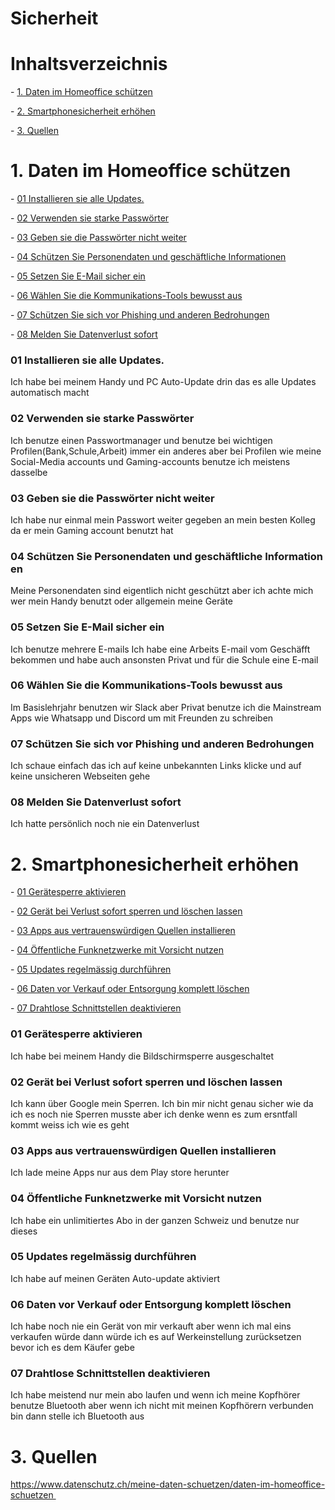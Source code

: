 # Sicherheit <!-- omit in toc -->



# Inhaltsverzeichnis <!-- omit in toc -->

- [1. Daten im Homeoffice schützen](#1-daten-im-homeoffice-schützen)

- [2. Smartphonesicherheit erhöhen](#2-smartphonesicherheit-erhöhen)

- [3. Quellen](#3-quelle)



# 1. Daten im Homeoffice schützen

- [01 Installieren sie alle Updates.](#01-installieren-sie-alle-updates)

- [02 Verwenden sie starke Passwörter](#02-verwende-sie-starke-passwörter)

- [03 Geben sie die Passwörter nicht weiter](#03-geben-sie-die-passwörter-nicht-weiter)

- [04 Schützen Sie Personendaten und geschäftliche Informationen](#04-schützen-sie-personendaten-und-geschäftliche-informationen)

- [05 Setzen Sie E-Mail sicher ein](#05-setzen-sie-e-mail-sicher-ein)

- [06 Wählen Sie die Kommunikations-Tools bewusst aus](#06-wählen-sie-die-kommunikations-tools-bewusst-aus)

- [07 Schützen Sie sich vor Phishing und anderen Bedrohungen](#07-schützen-sie-sich-vor-phishing-und-anderen-bedrohungen)

- [08 Melden Sie Datenverlust sofort](#08-melden-sie-datenverlust-sofort)





### 01 Installieren sie alle Updates.

Ich habe bei meinem Handy und PC Auto-Update drin das es alle Updates automatisch macht

### 02 Verwenden sie starke Passwörter

Ich benutze einen Passwortmanager und benutze bei wichtigen Profilen(Bank,Schule,Arbeit) immer ein anderes aber bei Profilen wie meine Social-Media accounts und Gaming-accounts benutze ich meistens dasselbe

### 03 Geben sie die Passwörter nicht weiter

Ich habe nur einmal mein Passwort weiter gegeben an mein besten Kolleg da er mein Gaming account benutzt hat

### 04 Schützen Sie Personendaten und geschäftliche Informationen

Meine Personendaten sind eigentlich nicht geschützt aber ich achte mich wer mein Handy benutzt oder allgemein meine Geräte

### 05 Setzen Sie E-Mail sicher ein

Ich benutze mehrere E-mails Ich habe eine Arbeits E-mail vom Geschäfft bekommen und habe auch ansonsten Privat und für die Schule eine E-mail

### 06 Wählen Sie die Kommunikations-Tools bewusst aus

Im Basislehrjahr benutzen wir Slack aber Privat benutze ich die Mainstream Apps wie Whatsapp und Discord um mit Freunden zu schreiben

### 07 Schützen Sie sich vor Phishing und anderen Bedrohungen

Ich schaue einfach das ich auf keine unbekannten Links klicke und auf keine unsicheren Webseiten gehe

### 08 Melden Sie Datenverlust sofort

Ich hatte persönlich noch nie ein Datenverlust



# 2. Smartphonesicherheit erhöhen

- [01 Gerätesperre aktivieren](#01-gerätesperre-aktivieren)

- [02 Gerät bei Verlust sofort sperren und löschen lassen](#02-gerät-bei-verlust-sofort-sperren-und-löschen-lassen)

- [03 Apps aus vertrauenswürdigen Quellen installieren](#03-apps-aus-vertrauenswürdigen-quellen-installieren)

- [04 Öffentliche Funknetzwerke mit Vorsicht nutzen](#04-öffentliche-funknetzwerke-mit-vorsicht-nutzen)

- [05 Updates regelmässig durchführen](#05-updates-regelmässig-durchführen)

- [06 Daten vor Verkauf oder Entsorgung komplett löschen](#06-daten-vor-verkauf-oder-entsorgung-komplett-löschen)

- [07 Drahtlose Schnittstellen deaktivieren](#07-drahtlose-schnittstellen-deaktivieren)




### 01 Gerätesperre aktivieren

Ich habe bei meinem Handy die Bildschirmsperre ausgeschaltet

### 02 Gerät bei Verlust sofort sperren und löschen lassen

Ich kann über Google mein Sperren. Ich bin mir nicht genau sicher wie da ich es noch nie Sperren musste aber ich denke wenn es zum ersntfall kommt weiss ich wie es geht

### 03 Apps aus vertrauenswürdigen Quellen installieren

Ich lade meine Apps nur aus dem Play store herunter

### 04 Öffentliche Funknetzwerke mit Vorsicht nutzen

Ich habe ein unlimitiertes Abo in der ganzen Schweiz und benutze nur dieses

### 05 Updates regelmässig durchführen

Ich habe auf meinen Geräten Auto-update aktiviert

### 06 Daten vor Verkauf oder Entsorgung komplett löschen

Ich habe noch nie ein Gerät von mir verkauft aber wenn ich mal eins verkaufen würde dann würde ich es auf Werkeinstellung zurücksetzen bevor ich es dem Käufer gebe

### 07 Drahtlose Schnittstellen deaktivieren

Ich habe meistend nur mein abo laufen und wenn ich meine Kopfhörer benutze Bluetooth aber wenn ich nicht mit meinen Kopfhörern verbunden bin dann stelle ich Bluetooth aus




# 3. Quellen

https://www.datenschutz.ch/meine-daten-schuetzen/daten-im-homeoffice-schuetzen <br>

